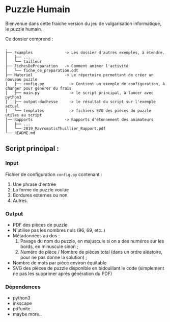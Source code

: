# Puzzle Humain #

Bienvenue dans cette fraiche version du jeu de vulgarisation informatique, le puzzle humain.

Ce dossier comprend : 
```
.
├── Examples              -> Les dossier d'autres exemples, à étendre.
│   ├── ...
│   └── tailleur
├── FichesDePreparation   -> Comment animer l'activité
│   └── fiche_de_preparation.odt  
├── Materiel              -> Le répertoire permettant de créer un nouveau puzzle
│   ├── config.py           -> Contient un exemple de configuration, à changer pour générer du frais
│   ├── main.py             -> le script principal, à lancer avec python3
│   ├── output-duchesse     -> le résultat du script sur l'exemple actuel
│   └── templates           -> fichiers SVG des pièces du puzzle utiles au script
│── Rapports              -> Rapports d'étonnement des animateurs
│   ├── ...
│   └── 2019_MavromatisThuillier_Rapport.pdf
└── README.md
```

## Script principal : ##

### Input ###

Fichier de configuration `config.py` contenant :

1. Une phrase d'entrée
2. La forme de puzzle voulue
3. Bordures externes ou non
4. Autres.

### Output ###

* PDF des pièces de puzzle
* N'utilise pas les nombres nuls (96, 69, etc..)
* Métadonnées au dos :
	1. Pavage du nom du puzzle, en majuscule si on a des numéros sur les bords, en minuscule sinon ;
	2. Numéro de pièce / Nombre de pièces total (dans un ordre aléatoire, pour ne pas donne la solution) ;
* Nombre de mots par pièce environ équitable
* SVG des pièces de puzzle disponible en bidouillant le code (simplement ne pas les supprimer après génération du PDF)

### Dépendences ###

* python3
* inkscape
* pdfunite
* maybe more..

